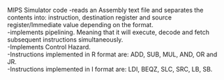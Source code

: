 MIPS Simulator code
-reads an Assembly text file and separates the contents into: instruction, destination register and source register/Immediate value depending on the format.  
-implements pipelining. Meaning that it will execute, decode and fetch subsequent instructions simultaneously.  
-Implements Control Hazard.  
-Instructions implemented in R format are: ADD, SUB, MUL, AND, OR and JR.  
-Instructions implemented in I format are: LDI, BEQZ, SLC, SRC, LB, SB.  
